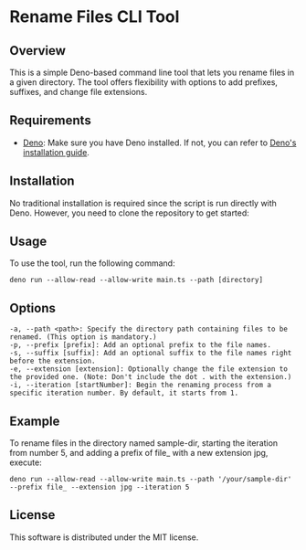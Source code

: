 # Rename Files CLI Tool

## Overview

This is a simple Deno-based command line tool that lets you rename files in a given directory. The tool offers flexibility with options to add prefixes, suffixes, and change file extensions.

## Requirements

* [Deno](https://deno.land/): Make sure you have Deno installed. If not, you can refer to [Deno's installation guide](https://deno.land/manual/getting_started/installation).

## Installation

No traditional installation is required since the script is run directly with Deno. However, you need to clone the repository to get started:

## Usage

To use the tool, run the following command:

    deno run --allow-read --allow-write main.ts --path [directory]

## Options

    -a, --path <path>: Specify the directory path containing files to be renamed. (This option is mandatory.)
    -p, --prefix [prefix]: Add an optional prefix to the file names.
    -s, --suffix [suffix]: Add an optional suffix to the file names right before the extension.
    -e, --extension [extension]: Optionally change the file extension to the provided one. (Note: Don't include the dot . with the extension.)
    -i, --iteration [startNumber]: Begin the renaming process from a specific iteration number. By default, it starts from 1.

## Example

To rename files in the directory named sample-dir, starting the iteration from number 5, and adding a prefix of file_ with a new extension jpg, execute:

    deno run --allow-read --allow-write main.ts --path '/your/sample-dir' --prefix file_ --extension jpg --iteration 5

## License

This software is distributed under the MIT license.